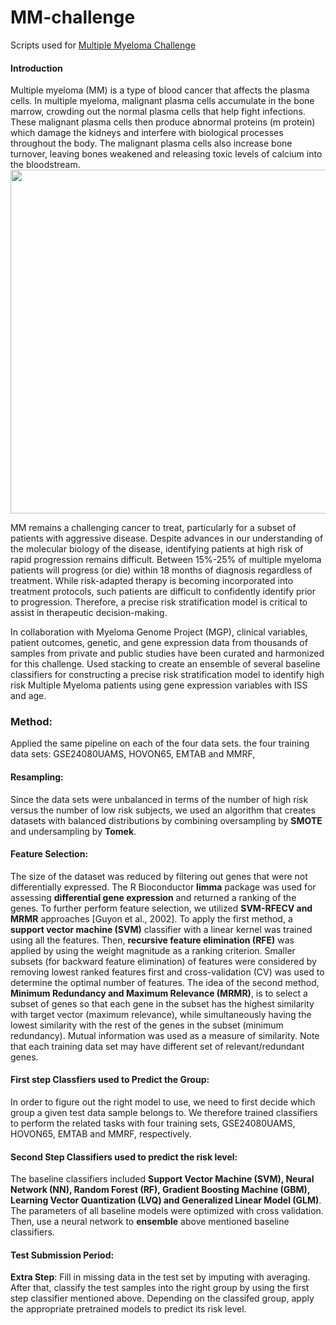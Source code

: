 # MM-challenge
Scripts used for [Multiple Myeloma Challenge](https://www.synapse.org/#!Synapse:syn6187098) 
#### Introduction
Multiple myeloma (MM) is a type of blood cancer that affects the plasma cells. In multiple myeloma, malignant plasma cells accumulate in the bone marrow, crowding out the normal plasma cells that help fight infections. These malignant plasma cells then produce abnormal proteins (m protein) which damage the kidneys and interfere with biological processes throughout the body. The malignant plasma cells also increase bone turnover, leaving bones weakened and releasing toxic levels of calcium into the bloodstream.
<img src='https://www.cdc.gov/cancer/myeloma/images/multiple_myeloma_diagram_english.jpg' width=550>

MM remains a challenging cancer to treat, particularly for a subset of patients with aggressive disease. Despite advances in our understanding of the molecular biology of the disease, identifying patients at high risk of rapid progression remains difficult. Between 15%-25% of multiple myeloma patients will progress (or die) within 18 months of diagnosis regardless of treatment. While risk-adapted therapy is becoming incorporated into treatment protocols, such patients are difficult to confidently identify prior to progression. Therefore, a precise risk stratification model is critical to assist in therapeutic decision-making. 

In collaboration with Myeloma Genome Project (MGP), clinical variables, patient outcomes, genetic, and gene expression data from thousands of samples from private and public studies have been curated and harmonized for this challenge. Used stacking to create an ensemble of several baseline classifiers for constructing a precise risk stratification model to identify high risk Multiple Myeloma patients using gene expression variables with ISS and age.  

### Method:
Applied the same pipeline on each of the four data sets. the four training data sets: GSE24080UAMS, HOVON65, EMTAB and MMRF, 

#### Resampling: 
Since the data sets were unbalanced in terms of the number of high risk versus the number of low risk subjects, we used an algorithm that creates datasets with balanced distributions by combining oversampling by **SMOTE** and undersampling by **Tomek**. 

#### Feature Selection: 
The size of the dataset was reduced by filtering out genes that were not differentially expressed. The R Bioconductor **limma** package was used for assessing **differential gene expression** and returned a ranking of the genes. To further perform feature selection, we utilized **SVM-RFECV and MRMR** approaches [Guyon et al., 2002]. 
To apply the first method, a **support vector machine (SVM)** classifier with a linear kernel was trained using all the features. Then, **recursive feature elimination (RFE)** was applied by using the weight magnitude as a ranking criterion. Smaller subsets (for backward feature elimination) of features were considered by removing lowest ranked features first and cross-validation (CV) was used to determine the optimal number of features. The idea of the second method, **Minimum Redundancy and Maximum Relevance (MRMR)**, is to select a subset of genes so that each gene in the subset has the highest similarity with target vector (maximum relevance), while simultaneously having the lowest similarity with the rest of the genes in the subset (minimum redundancy). Mutual information was used as a measure of similarity. Note that each training data set may have different set of relevant/redundant genes. 

#### First step Classfiers used to Predict the Group:
In order to figure out the right model to use, we need to first decide which group a given test data sample belongs to. We therefore trained classifiers to perform the related tasks with four training sets, GSE24080UAMS, HOVON65, EMTAB and MMRF, respectively. 

#### Second Step Classifiers used to predict the risk level:
The baseline classifiers included **Support Vector Machine (SVM), Neural Network (NN), Random Forest (RF), Gradient Boosting Machine (GBM), Learning Vector Quantization (LVQ) and Generalized Linear Model (GLM)**. The parameters of all baseline models were optimized with cross validation. Then, use a neural network to **ensemble** above mentioned baseline classifiers. 

#### Test Submission Period: 
**Extra Step**: Fill in missing data in the test set by imputing with averaging.  
After that,  classify the test samples into the right group by using the first step classifier mentioned above. Depending on the classifed group, apply the appropriate pretrained models to predict its risk level. 
